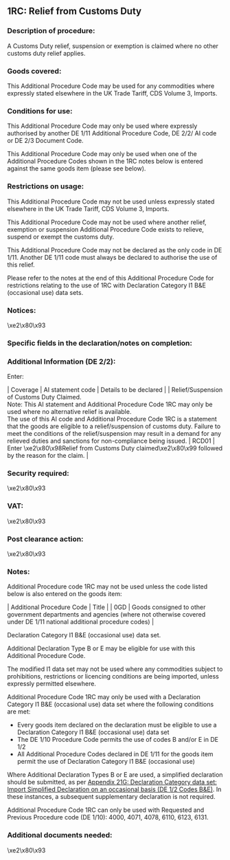 1RC:  Relief from Customs Duty
--------------------------------

### Description of procedure:

A Customs Duty relief, suspension or exemption is claimed where no other customs duty relief applies.

### Goods covered:

This Additional Procedure Code may be used for any commodities where expressly stated elsewhere in the UK Trade Tariff, CDS Volume 3, Imports.

### Conditions for use:

This Additional Procedure Code may only be used where expressly authorised by another DE 1/11 Additional Procedure Code, DE 2/2/ AI code or DE 2/3 Document Code.

This Additional Procedure Code may only be used when one of the Additional Procedure Codes shown in the 1RC notes below is entered against the same goods item (please see below).

### Restrictions on usage:

This Additional Procedure Code may not be used unless expressly stated elsewhere in the UK Trade Tariff, CDS Volume 3, Imports.

This Additional Procedure Code may not be used where another relief, exemption or suspension Additional Procedure Code exists to relieve, suspend or exempt the customs duty.

This Additional Procedure Code may not be declared as the only code in DE 1/11. Another DE 1/11 code must always be declared to authorise the use of this relief.

Please refer to the notes at the end of this Additional Procedure Code for restrictions relating to the use of 1RC with Declaration Category I1 B&E (occasional use) data sets.

### Notices:

\xe2\x80\x93

### Specific fields in the declaration/notes on completion:

### Additional Information (DE 2/2):

Enter:



  |  Coverage |  AI statement code |  Details to be declared | 
   |  Relief/Suspension of Customs Duty Claimed.  
Note: This AI statement and Additional Procedure Code 1RC may only be used where no alternative relief is available.  
The use of this AI code and Additional Procedure Code 1RC is a statement that the goods are eligible to a relief/suspension of customs duty. Failure to meet the conditions of the relief/suspension may result in a demand for any relieved duties and sanctions for non-compliance being issued. |  RCD01 |  Enter \xe2\x80\x98Relief from Customs Duty claimed\xe2\x80\x99 followed by the reason for the claim. | 
 
### Security required:

\xe2\x80\x93

### VAT:

\xe2\x80\x93

### Post clearance action:

\xe2\x80\x93

### Notes:

Additional Procedure code 1RC may not be used unless the code listed below is also entered on the goods item:



  |  Additional Procedure Code |  Title | 
   |  0GD |  Goods consigned to other government departments and agencies (where not otherwise covered under DE 1/11 national additional procedure codes) | 
 
Declaration Category I1 B&E (occasional use) data set.

Additional Declaration Type B or E may be eligible for use with this Additional Procedure Code.

The modified I1 data set may not be used where any commodities subject to prohibitions, restrictions or licencing conditions are being imported, unless expressly permitted elsewhere.

Additional Procedure Code 1RC may only be used with a Declaration Category I1 B&E (occasional use) data set where the following conditions are met:

 * Every goods item declared on the declaration must be eligible to use a Declaration Category I1 B&E (occasional use) data set
 * The DE 1/10 Procedure Code permits the use of codes B and/or E in DE 1/2
 * All Additional Procedure Codes declared in DE 1/11 for the goods item permit the use of Declaration Category I1 B&E (occasional use)

Where Additional Declaration Types B or E are used, a simplified declaration should be submitted, as per [Appendix 21G: Declaration Category data set: Import Simplified Declaration on an occasional basis (DE 1/2 Codes B&E)](https://www.gov.uk/government/publications/appendix-21-import-declaration-category-data-sets/appendix-21g-declaration-category-data-sets-i1-be). In these instances, a subsequent supplementary declaration is not required.

Additional Procedure Code 1RC can only be used with Requested and Previous Procedure code (DE 1/10): 4000, 4071, 4078, 6110, 6123, 6131.

### Additional documents needed:

\xe2\x80\x93

